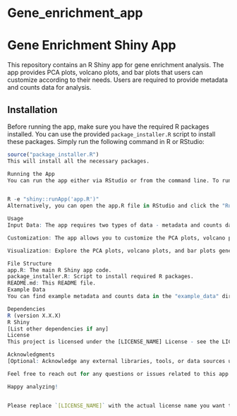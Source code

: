 # Gene_enrichment_app


# Gene Enrichment Shiny App

This repository contains an R Shiny app for gene enrichment analysis. The app provides PCA plots, volcano plots, and bar plots that users can customize according to their needs. Users are required to provide metadata and counts data for analysis.

## Installation

Before running the app, make sure you have the required R packages installed. You can use the provided `package_installer.R` script to install these packages. Simply run the following command in R or RStudio:

```R
source("package_installer.R")
This will install all the necessary packages.

Running the App
You can run the app either via RStudio or from the command line. To run the app, execute the following command:


R -e "shiny::runApp('app.R')"
Alternatively, you can open the app.R file in RStudio and click the "Run App" button.

Usage
Input Data: The app requires two types of data - metadata and counts data. Please make sure you have these datasets ready for analysis.

Customization: The app allows you to customize the PCA plots, volcano plots, and bar plots with colors and other options according to your preferences.

Visualization: Explore the PCA plots, volcano plots, and bar plots generated by the app to gain insights into your gene enrichment analysis.

File Structure
app.R: The main R Shiny app code.
package_installer.R: Script to install required R packages.
README.md: This README file.
Example Data
You can find example metadata and counts data in the "example_data" directory to help you get started with the app.

Dependencies
R (version X.X.X)
R Shiny
[List other dependencies if any]
License
This project is licensed under the [LICENSE_NAME] License - see the LICENSE.md file for details.

Acknowledgments
[Optional: Acknowledge any external libraries, tools, or data sources used in your app.]

Feel free to reach out for any questions or issues related to this app.

Happy analyzing!


Please replace `[LICENSE_NAME]` with the actual license name you want to use for your project, and make sure to include any additional acknowledgments or licensing information that may be relevant.





